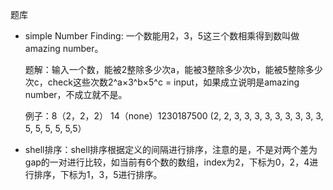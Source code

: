 题库

* simple Number Finding: 一个数能用2，3，5这三个数相乘得到数叫做amazing number。

  题解：输入一个数，能被2整除多少次a，能被3整除多少次b，能被5整除多少次c，check这些次数2^a×3^b×5^c = input，如果成立说明是amazing number，不成立就不是。

  例子：8（2，2，2） 14（none）1230187500 (2, 2, 3, 3, 3, 3, 3, 3, 3, 3, 3, 5, 5, 5, 5, 5,5） 

* shell排序：shell排序根据定义的间隔进行排序，注意的是，不是对两个差为gap的一对进行比较，如当前有6个数的数组，index为2，下标为0，2，4进行排序，下标为1，3，5进行排序。

  